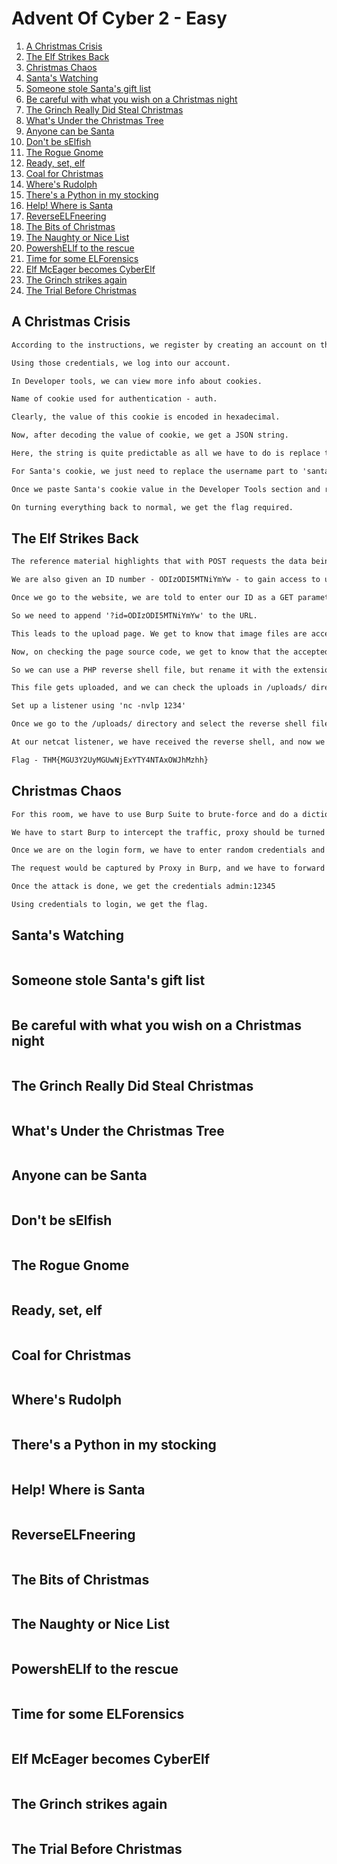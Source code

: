 # Advent Of Cyber 2 - Easy

1. [A Christmas Crisis](#a-christmas-crisis)
2. [The Elf Strikes Back](#the-elf-strikes-back)
3. [Christmas Chaos](#christmas-chaos)
4. [Santa's Watching](#santas-watching)
5. [Someone stole Santa's gift list](#someone-stole-santas-gift-list)
6. [Be careful with what you wish on a Christmas night](#be-careful-with-what-you-wish-on-a-christmas-night)
7. [The Grinch Really Did Steal Christmas](#the-grinch-really-did-steal-christmas)
8. [What's Under the Christmas Tree](#whats-under-the-christmas-tree)
9. [Anyone can be Santa](#anyone-can-be-santa)
10. [Don't be sElfish](#dont-be-selfish)
11. [The Rogue Gnome](#the-rogue-gnome)
12. [Ready, set, elf](#ready-set-elf)
13. [Coal for Christmas](#coal-for-christmas)
14. [Where's Rudolph](#wheres-rudolph)
15. [There's a Python in my stocking](#theres-a-python-in-my-stocking)
16. [Help! Where is Santa](#help-where-is-santa)
17. [ReverseELFneering](#reverseelfneering)
18. [The Bits of Christmas](#the-bits-of-christmas)
19. [The Naughty or Nice List](#the-naughty-or-nice-list)
20. [PowershELlf to the rescue](#powershellf-to-the-rescue)
21. [Time for some ELForensics](#time-for-some-elforensics)
22. [Elf McEager becomes CyberElf](#elf-mceager-becomes-cyberelf)
23. [The Grinch strikes again](#the-grinch-strikes-again)
24. [The Trial Before Christmas](#the-trial-before-christmas)

## A Christmas Crisis

```markdown
According to the instructions, we register by creating an account on the IP address.

Using those credentials, we log into our account.

In Developer tools, we can view more info about cookies.

Name of cookie used for authentication - auth.

Clearly, the value of this cookie is encoded in hexadecimal.

Now, after decoding the value of cookie, we get a JSON string.

Here, the string is quite predictable as all we have to do is replace the username part, and convert the JSON string to hex.

For Santa's cookie, we just need to replace the username part to 'santa' and convert to hex and remove whitespace.

Once we paste Santa's cookie value in the Developer Tools section and refresh the website, we get admin controls.

On turning everything back to normal, we get the flag required.
```

## The Elf Strikes Back

```markdown
The reference material highlights that with POST requests the data being sent is included in the "body" of the request, while with GET requests, the data is included in the URL as a "parameter".

We are also given an ID number - ODIzODI5MTNiYmYw - to gain access to upload section of site.

Once we go to the website, we are told to enter our ID as a GET parameter.

So we need to append '?id=ODIzODI5MTNiYmYw' to the URL.

This leads to the upload page. We get to know that image files are accepted by the site.

Now, on checking the page source code, we get to know that the accepted file extensions include .jpg, .jpeg and .png

So we can use a PHP reverse shell file, but rename it with the extension .jpg.php, to bypass the filter.

This file gets uploaded, and we can check the uploads in /uploads/ directory.

Set up a listener using 'nc -nvlp 1234'

Once we go to the /uploads/ directory and select the reverse shell file (with the .jpg.php extension), the page indefinitely loads.

At our netcat listener, we have received the reverse shell, and now we can view the flag at /var/www/flag.txt

Flag - THM{MGU3Y2UyMGUwNjExYTY4NTAxOWJhMzhh}
```

## Christmas Chaos

```markdown
For this room, we have to use Burp Suite to brute-force and do a dictionary attack on the login form.

We have to start Burp to intercept the traffic, proxy should be turned on.

Once we are on the login form, we have to enter random credentials and submit details into the form.

The request would be captured by Proxy in Burp, and we have to forward it to Intruder, where we can do the Cluster Bomb attack as given in the reference.

Once the attack is done, we get the credentials admin:12345

Using credentials to login, we get the flag.
```

## Santa's Watching

```shell
```

## Someone stole Santa's gift list

```shell
```

## Be careful with what you wish on a Christmas night

```shell
```

## The Grinch Really Did Steal Christmas

```shell
```

## What's Under the Christmas Tree

```shell
```

## Anyone can be Santa

```shell
```

## Don't be sElfish

```shell
```

## The Rogue Gnome

```shell
```

## Ready, set, elf

```shell
```

## Coal for Christmas

```shell
```

## Where's Rudolph

```shell
```

## There's a Python in my stocking

```shell
```

## Help! Where is Santa

```shell
```

## ReverseELFneering

```shell
```

## The Bits of Christmas

```shell
```

## The Naughty or Nice List

```shell
```

## PowershELlf to the rescue

```shell
```

## Time for some ELForensics

```shell
```

## Elf McEager becomes CyberElf

```shell
```

## The Grinch strikes again

```shell
```

## The Trial Before Christmas

```shell
```
